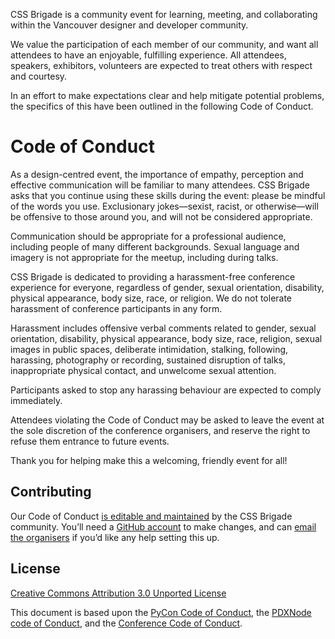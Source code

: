CSS Brigade is a community event for learning, meeting, and collaborating within the Vancouver designer and developer community.

We value the participation of each member of our community, and want all attendees to have an enjoyable, fulfilling experience. All attendees, speakers, exhibitors, volunteers are expected to treat others with respect and courtesy.

In an effort to make expectations clear and help mitigate potential problems, the specifics of this have been outlined in the following Code of Conduct.

# Code of Conduct

As a design-centred event, the importance of empathy, perception and effective communication will be familiar to many attendees. CSS Brigade asks that you continue using these skills during the event: please be mindful of the words you use. Exclusionary jokes—sexist, racist, or otherwise—will be offensive to those around you, and will not be considered appropriate.

Communication should be appropriate for a professional audience, including people of many different backgrounds. Sexual language and imagery is not appropriate for the meetup, including during talks.

CSS Brigade is dedicated to providing a harassment-free conference experience for everyone, regardless of gender, sexual orientation, disability, physical appearance, body size, race, or religion. We do not tolerate harassment of conference participants in any form.

Harassment includes offensive verbal comments related to gender, sexual orientation, disability, physical appearance, body size, race, religion, sexual images in public spaces, deliberate intimidation, stalking, following, harassing, photography or recording, sustained disruption of talks, inappropriate physical contact, and unwelcome sexual attention.

Participants asked to stop any harassing behaviour are expected to comply immediately.

Attendees violating the Code of Conduct may be asked to leave the event at the sole discretion of the conference organisers, and reserve the right to refuse them entrance to future events.

Thank you for helping make this a welcoming, friendly event for all!

## Contributing

Our Code of Conduct [is editable and maintained](https://github.com/vancouver/cssbrigade/edit/master/public/code-of-conduct.md) by the CSS Brigade community. You’ll need a [GitHub account](https://github.com) to make changes, and can [email the organisers](mailto:kenneth@typebrigade.com) if you’d like any help setting this up.

## License

[Creative Commons Attribution 3.0 Unported License](http://creativecommons.org/licenses/by/3.0)

This document is based upon the [PyCon Code of Conduct](https://us.pycon.org/2012/codeofconduct/), the [PDXNode code of Conduct](https://github.com/PDXNode/pdxnode/blob/master/code-of-conduct.md#code-of-conduct), and the [Conference Code of Conduct](http://confcodeofconduct.com/).
